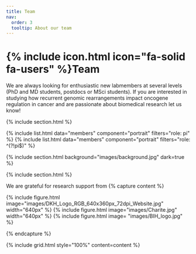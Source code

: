 ```yaml
---
title: Team
nav:
  order: 3
  tooltip: About our team
---
```


# {% include icon.html icon="fa-solid fa-users" %}Team

We are always looking for enthusiastic new labmembers at several levels (PhD and MD students, postdocs or MSci students). 
If you are interested in studying how recurrent genomic rearrangements impact oncogene regulation in cancer 
and are passionate about biomedical research let us know! 

{% include section.html %}

{% include list.html data="members" component="portrait" filters="role: pi" %}
{% include list.html data="members" component="portrait" filters="role: ^(?!pi$)" %}

{% include section.html background="images/background.jpg" dark=true %}



{% include section.html %}

We are grateful for research support from 
{% capture content %}

{% include figure.html image="images/DKH_Logo_RGB_640x360px_72dpi_Website.jpg" width="640px" %}
{% include figure.html image="images/Charite.jpg" width="640px" %}
{% include figure.html image= "images/BIH_logo.jpg" %}


{% endcapture %}

{% include grid.html style="100%" content=content %}
